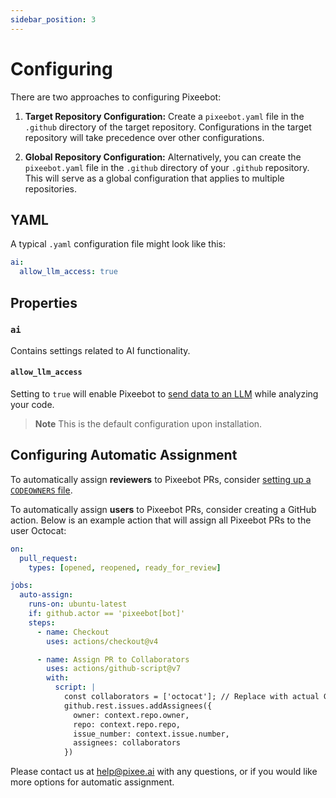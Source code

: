 ```yaml
---
sidebar_position: 3
---
```


# Configuring

There are two approaches to configuring Pixeebot:

1. **Target Repository Configuration:**
   Create a `pixeebot.yaml` file in the `.github` directory of the target repository. Configurations in the target repository will take precedence over other configurations.

2. **Global Repository Configuration:**
   Alternatively, you can create the `pixeebot.yaml` file in the `.github` directory of your `.github` repository. This will serve as a global configuration that applies to multiple repositories.

## YAML
A typical `.yaml` configuration file might look like this:

```yaml
ai:
  allow_llm_access: true
```

## Properties

### `ai`

Contains settings related to AI functionality. 

#### `allow_llm_access`

Setting to `true` will enable Pixeebot to [send data to an LLM](faqs.md) while analyzing your code.

> **Note** This is the default configuration upon installation.

## Configuring Automatic Assignment

To automatically assign **reviewers** to Pixeebot PRs, consider [setting up a `CODEOWNERS` file](https://docs.github.com/en/repositories/managing-your-repositorys-settings-and-features/customizing-your-repository/about-code-owners).

To automatically assign **users** to Pixeebot PRs, consider creating a GitHub action. Below is an example action that will assign all Pixeebot PRs to the user Octocat:

```yaml
on:
  pull_request:
    types: [opened, reopened, ready_for_review]

jobs:
  auto-assign:
    runs-on: ubuntu-latest
    if: github.actor == 'pixeebot[bot]'
    steps:
      - name: Checkout
        uses: actions/checkout@v4

      - name: Assign PR to Collaborators
        uses: actions/github-script@v7
        with:
          script: |
            const collaborators = ['octocat']; // Replace with actual GitHub usernames
            github.rest.issues.addAssignees({
              owner: context.repo.owner,
              repo: context.repo.repo,
              issue_number: context.issue.number,
              assignees: collaborators
            })
```

Please contact us at help@pixee.ai with any questions, or if you would like more options for automatic assignment.
